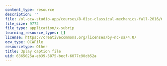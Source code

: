 ```yaml
---
content_type: resource
description: ''
file: /ol-ocw-studio-app/courses/8-01sc-classical-mechanics-fall-2016/6365025aeb395875becf6077c90cb52a_4K539RaRDXU.vtt
file_size: 9772
file_type: application/x-subrip
learning_resource_types: []
license: https://creativecommons.org/licenses/by-nc-sa/4.0/
ocw_type: OCWFile
resourcetype: Other
title: 3play caption file
uid: 6365025a-eb39-5875-becf-6077c90cb52a
---
```

